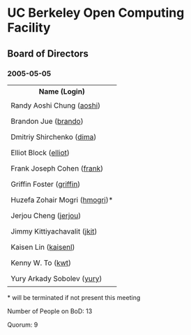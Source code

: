 
<html>
<head><title>OCF BoD For 2005-05-05</title>
<link rel="stylesheet" type="text/css" href="../css/minutes001.css">
<style type="text/css">
td { padding: .5em; }
</style>

</head>
<body>
<h1>UC Berkeley Open Computing Facility</h1>
<h2>Board of Directors</h2>
<h3>2005-05-05</h3>
<table>
<tr>
<th>Name (Login)</th>
</tr>
<tr><td>Randy Aoshi Chung (<a href="http://www.ocf.berkeley.edu/~aoshi/">aoshi</a>)</td></tr>
<tr><td>Brandon Jue (<a href="http://www.ocf.berkeley.edu/~brando/">brando</a>)</td></tr>
<tr><td>Dmitriy Shirchenko (<a href="http://www.ocf.berkeley.edu/~dima/">dima</a>)</td></tr>
<tr><td>Elliot Block (<a href="http://www.ocf.berkeley.edu/~elliot/">elliot</a>)</td></tr>
<tr><td>Frank Joseph Cohen (<a href="http://www.ocf.berkeley.edu/~frank/">frank</a>)</td></tr>
<tr><td>Griffin Foster (<a href="http://www.ocf.berkeley.edu/~griffin/">griffin</a>)</td></tr>
<tr><td>Huzefa Zohair Mogri (<a href="http://www.ocf.berkeley.edu/~hmogri/">hmogri</a>)*</td></tr>
<tr><td>Jerjou Cheng (<a href="http://www.ocf.berkeley.edu/~jerjou/">jerjou</a>)</td></tr>
<tr><td>Jimmy Kittiyachavalit (<a href="http://www.ocf.berkeley.edu/~jkit/">jkit</a>)</td></tr>
<tr><td>Kaisen Lin (<a href="http://www.ocf.berkeley.edu/~kaisenl/">kaisenl</a>)</td></tr>
<tr><td>Kenny W. To (<a href="http://www.ocf.berkeley.edu/~kwt/">kwt</a>)</td></tr>
<tr><td>Yury Arkady Sobolev (<a href="http://www.ocf.berkeley.edu/~yury/">yury</a>)</td></tr>

</table>

<p>* will be terminated if not present this meeting</p>

<p>Number of People on BoD: 13<br>

Quorum: 9</p>
</body></html>


